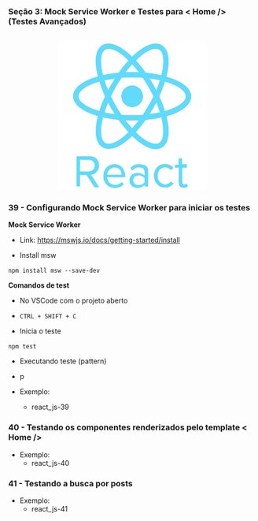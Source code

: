 ##
### Seção 3: Mock Service Worker e Testes para < Home /> (Testes Avançados)
##


<p align="center">
  <img alt="...." src="../1 Seção - Introdução/pngwing.com.png" width="60%">
</p>




### 39 - Configurando Mock Service Worker para iniciar os testes

**Mock Service Worker**

- Link: https://mswjs.io/docs/getting-started/install

- Install msw
```
npm install msw --save-dev
```

**Comandos de test**


- No VSCode com o projeto aberto

- `CTRL + SHIFT + C`

- Inicia o teste

```
npm test
```

- Executando teste (pattern)

- p


- Exemplo:
  - react_js-39





### 40 - Testando os componentes renderizados pelo template < Home />

- Exemplo:
  - react_js-40


### 41 - Testando a busca por posts

- Exemplo:
  - react_js-41

















